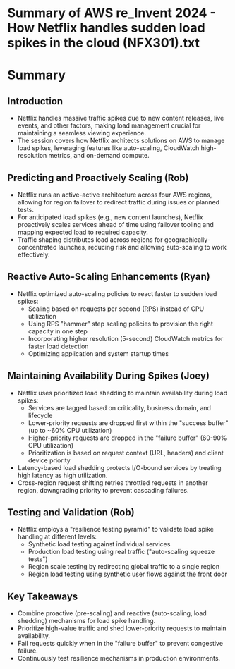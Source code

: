 # Summary of AWS re_Invent 2024 - How Netflix handles sudden load spikes in the cloud (NFX301).txt

# Summary

## Introduction

- Netflix handles massive traffic spikes due to new content releases, live events, and other factors, making load management crucial for maintaining a seamless viewing experience.
- The session covers how Netflix architects solutions on AWS to manage load spikes, leveraging features like auto-scaling, CloudWatch high-resolution metrics, and on-demand compute.

## Predicting and Proactively Scaling (Rob)

- Netflix runs an active-active architecture across four AWS regions, allowing for region failover to redirect traffic during issues or planned tests.
- For anticipated load spikes (e.g., new content launches), Netflix proactively scales services ahead of time using failover tooling and mapping expected load to required capacity.
- Traffic shaping distributes load across regions for geographically-concentrated launches, reducing risk and allowing auto-scaling to work effectively.

## Reactive Auto-Scaling Enhancements (Ryan)

- Netflix optimized auto-scaling policies to react faster to sudden load spikes:
  - Scaling based on requests per second (RPS) instead of CPU utilization
  - Using RPS "hammer" step scaling policies to provision the right capacity in one step
  - Incorporating higher resolution (5-second) CloudWatch metrics for faster load detection
  - Optimizing application and system startup times

## Maintaining Availability During Spikes (Joey)

- Netflix uses prioritized load shedding to maintain availability during load spikes:
  - Services are tagged based on criticality, business domain, and lifecycle
  - Lower-priority requests are dropped first within the "success buffer" (up to ~60% CPU utilization)
  - Higher-priority requests are dropped in the "failure buffer" (60-90% CPU utilization)
  - Prioritization is based on request context (URL, headers) and client device priority
- Latency-based load shedding protects I/O-bound services by treating high latency as high utilization.
- Cross-region request shifting retries throttled requests in another region, downgrading priority to prevent cascading failures.

## Testing and Validation (Rob)

- Netflix employs a "resilience testing pyramid" to validate load spike handling at different levels:
  - Synthetic load testing against individual services
  - Production load testing using real traffic ("auto-scaling squeeze tests")
  - Region scale testing by redirecting global traffic to a single region
  - Region load testing using synthetic user flows against the front door

## Key Takeaways

- Combine proactive (pre-scaling) and reactive (auto-scaling, load shedding) mechanisms for load spike handling.
- Prioritize high-value traffic and shed lower-priority requests to maintain availability.
- Fail requests quickly when in the "failure buffer" to prevent congestive failure.
- Continuously test resilience mechanisms in production environments.